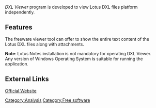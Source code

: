 *DXL Viewer* program is developed to view Lotus DXL files platform
independently.

## Features

The freeware viewer tool can offer to show the entire text content of
the Lotus DXL files along with attachments.

**Note**: Lotus Notes installation is not mandatory for operating DXL
Viewer. Any version of Windows Operating System is suitable for running
the application.

## External Links

[Official Website](http://www.systoolsgroup.com/)

[Category:Analysis](Category:Analysis "wikilink") [Category:Free
software](Category:Free_software "wikilink")